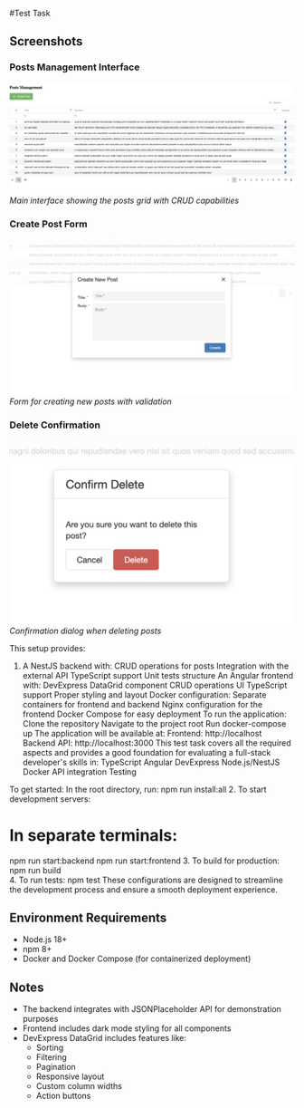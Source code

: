 #Test Task

## Screenshots

### Posts Management Interface
![Posts Management](./screenshots/posts-management.png)
*Main interface showing the posts grid with CRUD capabilities*

### Create Post Form
![Create Post](./screenshots/create-post.png)
*Form for creating new posts with validation*

### Delete Confirmation
![Delete Confirmation](./screenshots/delete-confirmation.png)
*Confirmation dialog when deleting posts*

This setup provides:
1. A NestJS backend with:
CRUD operations for posts
Integration with the external API
TypeScript support
Unit tests structure
An Angular frontend with:
DevExpress DataGrid component
CRUD operations UI
TypeScript support
Proper styling and layout
Docker configuration:
Separate containers for frontend and backend
Nginx configuration for the frontend
Docker Compose for easy deployment
To run the application:
Clone the repository
Navigate to the project root
Run docker-compose up
The application will be available at:
Frontend: http://localhost
Backend API: http://localhost:3000
This test task covers all the required aspects and provides a good foundation for evaluating a full-stack developer's skills in:
TypeScript
Angular
DevExpress
Node.js/NestJS
Docker
API integration
Testing



To get started:
In the root directory, run:
npm run install:all
2. To start development servers:
# In separate terminals:
npm run start:backend
npm run start:frontend
3. To build for production:
npm run build   
4. To run tests:
npm test
These configurations are designed to streamline the development process and ensure a smooth deployment experience.  

## Environment Requirements

- Node.js 18+
- npm 8+
- Docker and Docker Compose (for containerized deployment)

## Notes

- The backend integrates with JSONPlaceholder API for demonstration purposes
- Frontend includes dark mode styling for all components
- DevExpress DataGrid includes features like:
  - Sorting
  - Filtering
  - Pagination
  - Responsive layout
  - Custom column widths
  - Action buttons  
